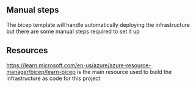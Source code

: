 ## Manual steps

The bicep template will handle automatically deploying the infrastructure but there are some manual steps required to set it up

## Resources

https://learn.microsoft.com/en-us/azure/azure-resource-manager/bicep/learn-bicep is the main resource used to build the infrastructure as code for this project
